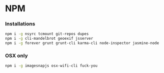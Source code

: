 # NPM

### Installations
```bash
npm i -g nsyrc tcmount git-repos dupes
npm i -g cli-mandelbrot geoexif jsserver
npm i -g forever grunt grunt-cli karma-cli node-inspector jasmine-node serve
```

### OSX only
```bash
npm i -g imagesnapjs osx-wifi-cli fuck-you
```
